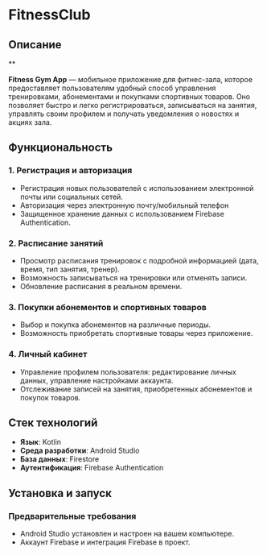 # FitnessClub
 ## Описание



**


**Fitness Gym App** — мобильное приложение для фитнес-зала, которое предоставляет пользователям удобный способ управления тренировками, абонементами и покупками спортивных товаров. Оно позволяет быстро и легко регистрироваться, записываться на занятия, управлять своим профилем и получать уведомления о новостях и акциях зала.

## Функциональность

### 1. Регистрация и авторизация
- Регистрация новых пользователей с использованием электронной почты или социальных сетей.
- Авторизация через электронную почту/мобильный телефон 
- Защищенное хранение данных с использованием Firebase Authentication.

### 2. Расписание занятий
- Просмотр расписания тренировок с подробной информацией (дата, время, тип занятия, тренер).
- Возможность записываться на тренировки или отменять записи.
- Обновление расписания в реальном времени.

### 3. Покупки абонементов и спортивных товаров
- Выбор и покупка абонементов на различные периоды.
- Возможность приобретать спортивные товары через приложение.

### 4. Личный кабинет
- Управление профилем пользователя: редактирование личных данных, управление настройками аккаунта.
- Отслеживание записей на занятия, приобретенных абонементов и покупок товаров.

## Стек технологий

- **Язык**: Kotlin
- **Среда разработки**: Android Studio
- **База данных**: Firestore
- **Аутентификация**: Firebase Authentication


## Установка и запуск

### Предварительные требования
- Android Studio установлен и настроен на вашем компьютере.
- Аккаунт Firebase и интеграция Firebase в проект.
